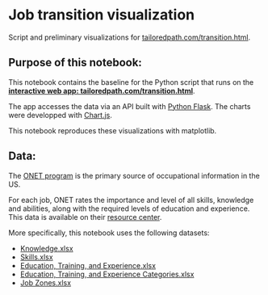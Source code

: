 # Job transition visualization
Script and preliminary visualizations for [tailoredpath.com/transition.html](https://tailoredpath.com/transition.html).


## Purpose of this notebook:

This notebook contains the baseline for the Python script that runs on the **[interactive web app: tailoredpath.com/transition.html](https://tailoredpath.com/transition.html)**. 

The app accesses the data via an API built with [Python Flask](http://flask.pocoo.org/). The charts were developped with [Chart.js](https://www.chartjs.org/).

This notebook reproduces these visualizations with matplotlib.


## Data:

The [ONET program](https://www.onetcenter.org/overview.html) is the primary source of occupational information in the US. 

For each job, ONET rates the importance and level of all skills, knowledge and abilities, along with the required levels of education and experience. This data is available on their [resource center](https://www.onetcenter.org/database.html#individual-files).

More specifically, this notebook uses the following datasets:
- [Knowledge.xlsx](https://www.onetcenter.org/dictionary/23.3/excel/knowledge.html)
- [Skills.xlsx](https://www.onetcenter.org/dictionary/23.3/excel/skills.html)
- [Education, Training, and Experience.xlsx](https://www.onetcenter.org/dictionary/23.3/excel/education_training_experience.html)
- [Education, Training, and Experience Categories.xlsx](https://www.onetcenter.org/dictionary/23.3/excel/ete_categories.html)
- [Job Zones.xlsx](https://www.onetcenter.org/dictionary/23.3/excel/job_zones.html)
